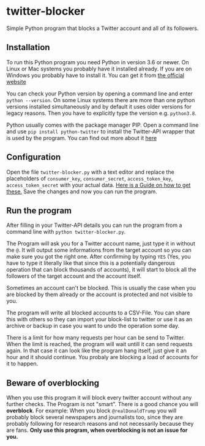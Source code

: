 # twitter-blocker
Simple Python program that blocks a Twitter account and all of its followers.


## Installation

To run this Python program you need Python in version 3.6 or newer. On Linux or Mac systems you probably have it installed already. If you are on Windows you probably have to install it. You can get it from [the official website](https://www.python.org/downloads/)

You can check your Python version by opening a command line and enter `python --version`. On some Linux systems there are more than one python versions installed simultaneously and by default it uses older versions for legacy reasons. Then you have to explicitly type the version e.g. `python3.8`.

Python usually comes with the package manager PIP. Open a command line and use `pip install python-twitter` to install the Twitter-API wrapper that is used by the program. You can find out more about it [here](https://python-twitter.readthedocs.io/en/latest/installation.html)

## Configuration

Open the file `twitter-blocker.py` with a text editor and replace the placeholders of `consumer_key`, `consumer_secret`, `access_token_key`, `access_token_secret` with your actual data. [Here is a Guide on how to get these.](https://python-twitter.readthedocs.io/en/latest/getting_started.html)
Save the changes and now you can run the program.

## Run the program

After filling in your Twitter-API details you can run the program from a command line with `python twitter-blocker.py`.

The Program will ask you for a Twitter account name, just type it in without the `@`. It will output some informations from the target account so you can make sure you got the right one. After confirming by typing `YES` (Yes, you have to type it literally like that since this is a potentially dangerous operation that can block thousands of accounts), it will start to block all the followers of the target account and the account itself.

Sometimes an account can't be blocked. This is usually the case when you are blocked by them already or the account is protected and not visible to you.

The program will write all blocked accounts to a CSV-File. You can share this with others so they can import your block-list to twitter or use it as an archive or backup in case you want to undo the operation some day.

There is a limit for how many requests per hour can be send to Twitter. When the limit is reached, the program will wait untill it can send requests again. In that case it can look like the program hang itself, just give it an hour and it should continue. You probaly are blocking a load of accounts for it to happen.

## Beware of overblocking

When you use this program it will block every twitter account without any further checks. The Program is not "smart". There is a good chance you will **overblock**. For example: When you block `@realDonaldTrump` you will probably block several newspapers and journalists too, since they are probably following for research reasons and not necessarily because they are fans. **Only use this program, when overblocking is not an issue for you.**
